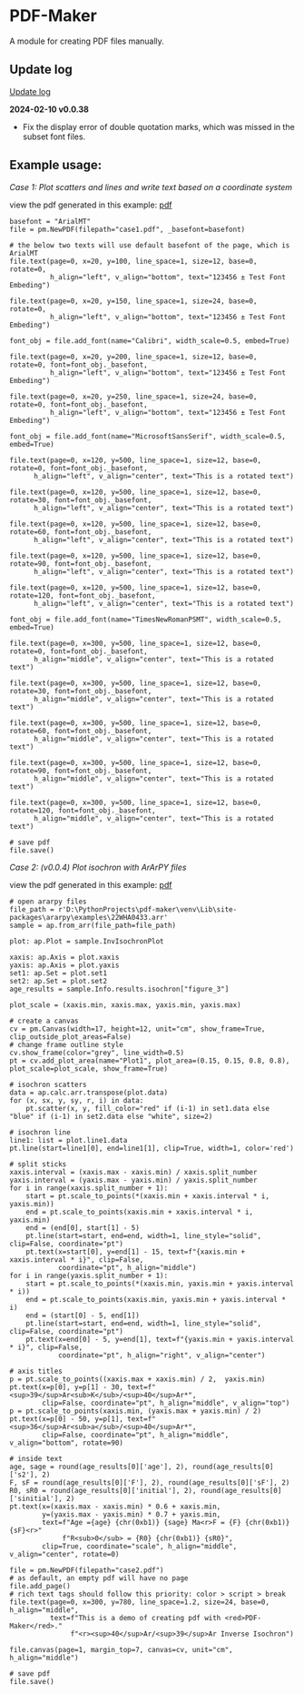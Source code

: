 # PDF-Maker
A module for creating PDF files manually.

## Update log

[Update log](/update/UPDATE_LOG.md)

**2024-02-10 v0.0.38**
* Fix the display error of double quotation marks, which was missed in the subset font files.

## Example usage:

*Case 1: Plot scatters and lines and write text based on a coordinate system*

view the pdf generated in this example: [pdf](tests/case1.pdf)
    
    basefont = "ArialMT"
    file = pm.NewPDF(filepath="case1.pdf", _basefont=basefont)

    # the below two texts will use default basefont of the page, which is ArialMT
    file.text(page=0, x=20, y=100, line_space=1, size=12, base=0, rotate=0,
              h_align="left", v_align="bottom", text="123456 ± Test Font Embeding")

    file.text(page=0, x=20, y=150, line_space=1, size=24, base=0, rotate=0,
              h_align="left", v_align="bottom", text="123456 ± Test Font Embeding")

    font_obj = file.add_font(name="Calibri", width_scale=0.5, embed=True)

    file.text(page=0, x=20, y=200, line_space=1, size=12, base=0, rotate=0, font=font_obj._basefont,
              h_align="left", v_align="bottom", text="123456 ± Test Font Embeding")

    file.text(page=0, x=20, y=250, line_space=1, size=24, base=0, rotate=0, font=font_obj._basefont,
              h_align="left", v_align="bottom", text="123456 ± Test Font Embeding")

    font_obj = file.add_font(name="MicrosoftSansSerif", width_scale=0.5, embed=True)

    file.text(page=0, x=120, y=500, line_space=1, size=12, base=0, rotate=0, font=font_obj._basefont,
          h_align="left", v_align="center", text="This is a rotated text")

    file.text(page=0, x=120, y=500, line_space=1, size=12, base=0, rotate=30, font=font_obj._basefont,
          h_align="left", v_align="center", text="This is a rotated text")

    file.text(page=0, x=120, y=500, line_space=1, size=12, base=0, rotate=60, font=font_obj._basefont,
          h_align="left", v_align="center", text="This is a rotated text")

    file.text(page=0, x=120, y=500, line_space=1, size=12, base=0, rotate=90, font=font_obj._basefont,
          h_align="left", v_align="center", text="This is a rotated text")

    file.text(page=0, x=120, y=500, line_space=1, size=12, base=0, rotate=120, font=font_obj._basefont,
          h_align="left", v_align="center", text="This is a rotated text")

    font_obj = file.add_font(name="TimesNewRomanPSMT", width_scale=0.5, embed=True)

    file.text(page=0, x=300, y=500, line_space=1, size=12, base=0, rotate=0, font=font_obj._basefont,
          h_align="middle", v_align="center", text="This is a rotated text")

    file.text(page=0, x=300, y=500, line_space=1, size=12, base=0, rotate=30, font=font_obj._basefont,
          h_align="middle", v_align="center", text="This is a rotated text")

    file.text(page=0, x=300, y=500, line_space=1, size=12, base=0, rotate=60, font=font_obj._basefont,
          h_align="middle", v_align="center", text="This is a rotated text")

    file.text(page=0, x=300, y=500, line_space=1, size=12, base=0, rotate=90, font=font_obj._basefont,
          h_align="middle", v_align="center", text="This is a rotated text")

    file.text(page=0, x=300, y=500, line_space=1, size=12, base=0, rotate=120, font=font_obj._basefont,
          h_align="middle", v_align="center", text="This is a rotated text")

    # save pdf
    file.save()


*Case 2: (v0.0.4) Plot isochron with ArArPY files*

view the pdf generated in this example: [pdf](tests/case2.pdf)

    # open ararpy files
    file_path = r'D:\PythonProjects\pdf-maker\venv\Lib\site-packages\ararpy\examples\22WHA0433.arr'
    sample = ap.from_arr(file_path=file_path)

    plot: ap.Plot = sample.InvIsochronPlot

    xaxis: ap.Axis = plot.xaxis
    yaxis: ap.Axis = plot.yaxis
    set1: ap.Set = plot.set1
    set2: ap.Set = plot.set2
    age_results = sample.Info.results.isochron["figure_3"]

    plot_scale = (xaxis.min, xaxis.max, yaxis.min, yaxis.max)

    # create a canvas
    cv = pm.Canvas(width=17, height=12, unit="cm", show_frame=True, clip_outside_plot_areas=False)
    # change frame outline style
    cv.show_frame(color="grey", line_width=0.5)
    pt = cv.add_plot_area(name="Plot1", plot_area=(0.15, 0.15, 0.8, 0.8), plot_scale=plot_scale, show_frame=True)

    # isochron scatters
    data = ap.calc.arr.transpose(plot.data)
    for (x, sx, y, sy, r, i) in data:
        pt.scatter(x, y, fill_color="red" if (i-1) in set1.data else "blue" if (i-1) in set2.data else "white", size=2)

    # isochron line
    line1: list = plot.line1.data
    pt.line(start=line1[0], end=line1[1], clip=True, width=1, color='red')

    # split sticks
    xaxis.interval = (xaxis.max - xaxis.min) / xaxis.split_number
    yaxis.interval = (yaxis.max - yaxis.min) / yaxis.split_number
    for i in range(xaxis.split_number + 1):
        start = pt.scale_to_points(*(xaxis.min + xaxis.interval * i, yaxis.min))
        end = pt.scale_to_points(xaxis.min + xaxis.interval * i, yaxis.min)
        end = (end[0], start[1] - 5)
        pt.line(start=start, end=end, width=1, line_style="solid", clip=False, coordinate="pt")
        pt.text(x=start[0], y=end[1] - 15, text=f"{xaxis.min + xaxis.interval * i}", clip=False,
                coordinate="pt", h_align="middle")
    for i in range(yaxis.split_number + 1):
        start = pt.scale_to_points(*(xaxis.min, yaxis.min + yaxis.interval * i))
        end = pt.scale_to_points(xaxis.min, yaxis.min + yaxis.interval * i)
        end = (start[0] - 5, end[1])
        pt.line(start=start, end=end, width=1, line_style="solid", clip=False, coordinate="pt")
        pt.text(x=end[0] - 5, y=end[1], text=f"{yaxis.min + yaxis.interval * i}", clip=False,
                coordinate="pt", h_align="right", v_align="center")

    # axis titles
    p = pt.scale_to_points((xaxis.max + xaxis.min) / 2,  yaxis.min)
    pt.text(x=p[0], y=p[1] - 30, text=f"<sup>39</sup>Ar<sub>K</sub>/<sup>40</sup>Ar*",
            clip=False, coordinate="pt", h_align="middle", v_align="top")
    p = pt.scale_to_points(xaxis.min, (yaxis.max + yaxis.min) / 2)
    pt.text(x=p[0] - 50, y=p[1], text=f"<sup>36</sup>Ar<sub>a</sub>/<sup>40</sup>Ar*",
            clip=False, coordinate="pt", h_align="middle", v_align="bottom", rotate=90)

    # inside text
    age, sage = round(age_results[0]['age'], 2), round(age_results[0]['s2'], 2)
    F, sF = round(age_results[0]['F'], 2), round(age_results[0]['sF'], 2)
    R0, sR0 = round(age_results[0]['initial'], 2), round(age_results[0]['sinitial'], 2)
    pt.text(x=(xaxis.max - xaxis.min) * 0.6 + xaxis.min,
            y=(yaxis.max - yaxis.min) * 0.7 + yaxis.min,
            text=f"Age ={age} {chr(0xb1)} {sage} Ma<r>F = {F} {chr(0xb1)} {sF}<r>"
                 f"R<sub>0</sub> = {R0} {chr(0xb1)} {sR0}",
            clip=True, coordinate="scale", h_align="middle", v_align="center", rotate=0)

    file = pm.NewPDF(filepath="case2.pdf")
    # as default, an empty pdf will have no page
    file.add_page()
    # rich text tags should follow this priority: color > script > break
    file.text(page=0, x=300, y=780, line_space=1.2, size=24, base=0, h_align="middle",
              text=f"This is a demo of creating pdf with <red>PDF-Maker</red>."
                   f"<r><sup>40</sup>Ar/<sup>39</sup>Ar Inverse Isochron")

    file.canvas(page=1, margin_top=7, canvas=cv, unit="cm", h_align="middle")

    # save pdf
    file.save()
    